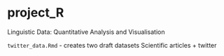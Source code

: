# project_R
Linguistic Data: Quantitative Analysis and Visualisation

`twitter_data.Rmd` - creates two draft datasets Scientific articles + twitter

